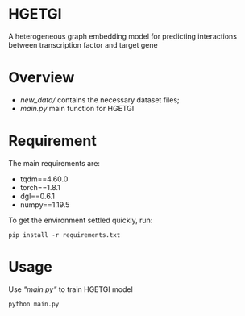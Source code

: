# HGETGI

A heterogeneous graph embedding model for predicting interactions between transcription factor and target gene

# Overview

- *new_data/* contains the necessary dataset files;
- *main.py* main function for HGETGI

# Requirement

The main requirements are:

- tqdm==4.60.0
- torch==1.8.1
- dgl==0.6.1
- numpy==1.19.5 

<p> To get the environment settled quickly, run: </p>

```
pip install -r requirements.txt
```

# Usage
Use *"main.py"* to train HGETGI model
```
python main.py
```


